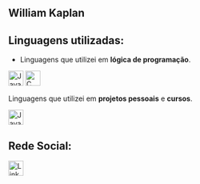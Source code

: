 ## William Kaplan

## Linguagens utilizadas:

* Linguagens que utilizei em **lógica de programação**.

<a>
<img src="https://cdn.jsdelivr.net/gh/devicons/devicon/icons/javascript/javascript-original.svg" alt="JavaScript" width="30"/>
</a>

<a>
<img src="https://cdn.jsdelivr.net/gh/devicons/devicon/icons/c/c-original.svg" alt="C" width="30"/>
</a>

Linguagens que utilizei em **projetos pessoais** e **cursos**.

<a>
<img src="https://cdn.jsdelivr.net/gh/devicons/devicon/icons/javascript/javascript-original.svg" alt="JavaScript" width="30"/>
</a>


## Rede Social:

<a href="https://www.linkedin.com/in/williamrkaplan">
  <img src="https://cdn.jsdelivr.net/gh/devicons/devicon/icons/linkedin/linkedin-original.svg" alt="LinkedIn" width="30"/>
</a>